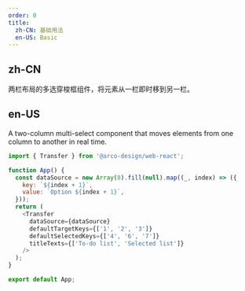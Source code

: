 ```yaml
---
order: 0
title:
  zh-CN: 基础用法
  en-US: Basic
---
```


## zh-CN

两栏布局的多选穿梭框组件，将元素从一栏即时移到另一栏。

## en-US

A two-column multi-select component that moves elements from one column to another in real time.

```js
import { Transfer } from '@arco-design/web-react';

function App() {
  const dataSource = new Array(8).fill(null).map((_, index) => ({
    key: `${index + 1}`,
    value: `Option ${index + 1}`,
  }));
  return (
    <Transfer
      dataSource={dataSource}
      defaultTargetKeys={['1', '2', '3']}
      defaultSelectedKeys={['4', '6', '7']}
      titleTexts={['To-do list', 'Selected list']}
    />
  );
}

export default App;
```
